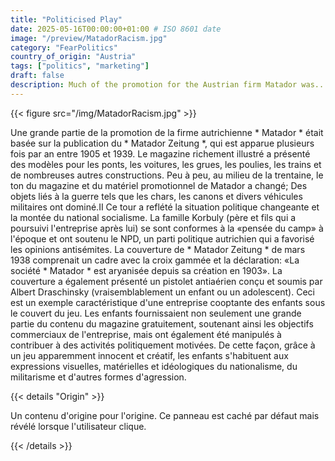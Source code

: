 ```yaml
---
title: "Politicised Play"
date: 2025-05-16T00:00:00+01:00 # ISO 8601 date
image: "/preview/MatadorRacism.jpg"
category: "FearPolitics"
country_of_origin: "Austria"
tags: ["politics", "marketing"]
draft: false
description: Much of the promotion for the Austrian firm Matador was...
---
```




{{< figure src="/img/MatadorRacism.jpg" >}}

Une grande partie de la promotion de la firme autrichienne * Matador * était basée sur la publication du * Matador Zeitung *, qui est apparue plusieurs fois par an entre 1905 et 1939. Le magazine richement illustré a présenté des modèles pour les ponts, les voitures, les grues, les poulies, les trains et de nombreuses autres constructions. Peu à peu, au milieu de la trentaine, le ton du magazine et du matériel promotionnel de Matador a changé; Des objets liés à la guerre tels que les chars, les canons et divers véhicules militaires ont dominé.II Ce tour a reflété la situation politique changeante et la montée du national socialisme. La famille Korbuly (père et fils qui a poursuivi l'entreprise après lui) se sont conformes à la «pensée du camp» à l'époque et ont soutenu le NPD, un parti politique autrichien qui a favorisé les opinions antisémites. La couverture de * Matador Zeitung * de mars 1938 comprenait un cadre avec la croix gammée et la déclaration: «La société * Matador * est aryanisée depuis sa création en 1903». La couverture a également présenté un pistolet antiaérien conçu et soumis par Albert Draschinsky (vraisemblablement un enfant ou un adolescent). Ceci est un exemple caractéristique d'une entreprise cooptante des enfants sous le couvert du jeu. Les enfants fournissaient non seulement une grande partie du contenu du magazine gratuitement, soutenant ainsi les objectifs commerciaux de l'entreprise, mais ont également été manipulés à contribuer à des activités politiquement motivées. De cette façon, grâce à un jeu apparemment innocent et créatif, les enfants s'habituent aux expressions visuelles, matérielles et idéologiques du nationalisme, du militarisme et d'autres formes d'agression.

{{< details "Origin" >}}

Un contenu d'origine pour l'origine. Ce panneau est caché par défaut mais révélé lorsque l'utilisateur clique.

{{< /details >}}

